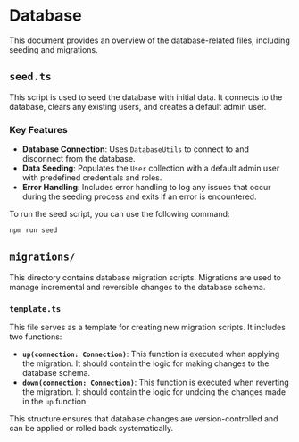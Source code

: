 # Database

This document provides an overview of the database-related files, including seeding and migrations.

## `seed.ts`

This script is used to seed the database with initial data. It connects to the database, clears any existing users, and creates a default admin user.

### Key Features

- **Database Connection**: Uses `DatabaseUtils` to connect to and disconnect from the database.
- **Data Seeding**: Populates the `User` collection with a default admin user with predefined credentials and roles.
- **Error Handling**: Includes error handling to log any issues that occur during the seeding process and exits if an error is encountered.

To run the seed script, you can use the following command:

```bash
npm run seed
```

## `migrations/`

This directory contains database migration scripts. Migrations are used to manage incremental and reversible changes to the database schema.

### `template.ts`

This file serves as a template for creating new migration scripts. It includes two functions:

- **`up(connection: Connection)`**: This function is executed when applying the migration. It should contain the logic for making changes to the database schema.
- **`down(connection: Connection)`**: This function is executed when reverting the migration. It should contain the logic for undoing the changes made in the `up` function.

This structure ensures that database changes are version-controlled and can be applied or rolled back systematically.
